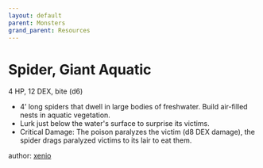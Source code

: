 ```yaml
---
layout: default
parent: Monsters
grand_parent: Resources
---
```


# Spider, Giant Aquatic
4 HP, 12 DEX, bite (d6)
-   4’ long spiders that dwell in large bodies of freshwater. Build
    air-filled nests in aquatic vegetation.
-   Lurk just below the water's surface to surprise its victims.
-   Critical Damage: The poison paralyzes the victim (d8 DEX damage),
    the spider drags paralyzed victims to its lair to eat them.

author: [xenio](https://xenioinabottle.blogspot.com)
